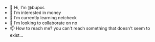 - 👋 Hi, I’m @bupos
- 👀 I’m interested in money
- 🌱 I’m currently learning netcheck
- 💞️ I’m looking to collaborate on no
- 📫 How to reach me? you can't reach something that doesn't seem to exist...

<!---
bupos/bupos is a ✨ special ✨ repository because its `README.md` (this file) appears on your GitHub profile.
You can click the Preview link to take a look at your changes.
--->
